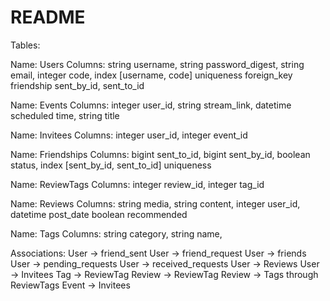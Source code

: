 # README
Tables:

Name: Users
Columns: string username, string password_digest, string email, integer code, index [username, code] uniqueness foreign_key friendship sent_by_id, sent_to_id

Name: Events
Columns: integer user_id, string stream_link, datetime scheduled time, string title

Name: Invitees
Columns: integer user_id, integer event_id

Name: Friendships
Columns: bigint sent_to_id, bigint sent_by_id, boolean status, index [sent_by_id, sent_to_id] uniqueness

Name: ReviewTags
Columns: integer review_id, integer tag_id

Name: Reviews
Columns: string media, string content, integer user_id, datetime post_date boolean recommended 

Name: Tags
Columns: string category, string name, 


Associations:
User -> friend_sent
User -> friend_request
User -> friends
User -> pending_requests
User -> received_requests
User -> Reviews
User -> Invitees
Tag -> ReviewTag
Review -> ReviewTag
Review -> Tags through ReviewTags
Event -> Invitees
